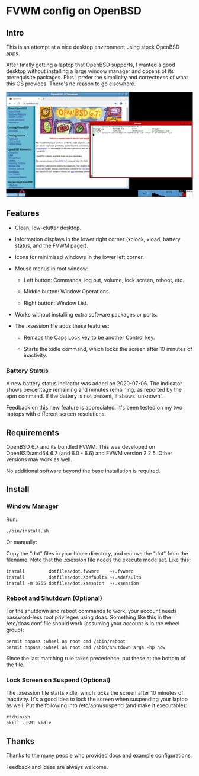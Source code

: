 # FVWM config on OpenBSD

## Intro

This is an attempt at a nice desktop environment using stock OpenBSD apps.

After finally getting a laptop that OpenBSD supports, I wanted a good desktop without installing a large window manager and dozens of its prerequisite packages. Plus I prefer the simplicity and correctness of what this OS provides. There's no reason to go elsewhere.

![sample desktop screenshot](images/sample.jpg)

## Features

* Clean, low-clutter desktop.

* Information displays in the lower right corner (xclock, xload, battery status, and the FVWM pager).

* Icons for minimised windows in the lower left corner.

* Mouse menus in root window:

  * Left button: Commands, log out, volume, lock screen, reboot, etc.

  * Middle button: Window Operations.

  * Right button: Window List.

* Works without installing extra software packages or ports.

* The .xsession file adds these features:

  * Remaps the Caps Lock key to be another Control key.

  * Starts the xidle command, which locks the screen after 10 minutes of inactivity.

### Battery Status

A new battery status indicator was added on 2020-07-06. The indicator shows percentage remaining and minutes remaining, as reported by the apm command. If the battery is not present, it shows 'unknown'.

Feedback on this new feature is appreciated. It's been tested on my two laptops with different screen resolutions.

## Requirements

OpenBSD 6.7 and its bundled FVWM. This was developed on OpenBSD/amd64 6.7 (and 6.0 - 6.6) and FVWM version 2.2.5. Other versions may work as well.

No additional software beyond the base installation is required.

## Install

### Window Manager

Run:

~~~
./bin/install.sh
~~~

Or manually:

Copy the "dot" files in your home directory, and remove the "dot" from the filename. Note that the .xsession file needs the execute mode set. Like this:

~~~
install         dotfiles/dot.fvwmrc    ~/.fvwmrc
install         dotfiles/dot.Xdefaults ~/.Xdefaults
install -m 0755 dotfiles/dot.xsession  ~/.xsession
~~~

### Reboot and Shutdown (Optional)

For the shutdown and reboot commands to work, your account needs password-less root privileges using doas. Something like this in the /etc/doas.conf file should work (assuming your account is in the wheel group):

~~~
permit nopass :wheel as root cmd /sbin/reboot
permit nopass :wheel as root cmd /sbin/shutdown args -hp now
~~~

Since the last matching rule takes precedence, put these at the bottom of the file.

### Lock Screen on Suspend (Optional)

The .xsession file starts xidle, which locks the screen after 10 minutes of inactivity. It's a good idea to lock the screen when suspending your laptop as well. Put the following into /etc/apm/suspend (and make it executable):

~~~
#!/bin/sh
pkill -USR1 xidle
~~~

## Thanks

Thanks to the many people who provided docs and example configurations.

Feedback and ideas are always welcome.
